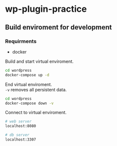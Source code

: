 # wp-plugin-practice

## Build enviroment for development

### Requirments
- docker

Build and start virtual enviroment.

```sh
cd wordpress
docker-compose up -d
```

End virtual enviroment.  
`-v` removes all persistent data.

```sh
cd wordpress
docker-compose down -v
```

Connect to virtual enviroment.

```sh
# web server
localhost:8080

# db server
localhost:3307
```
